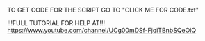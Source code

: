 TO GET CODE FOR THE SCRIPT GO TO "CLICK ME FOR CODE.txt"

!!!FULL TUTORIAL FOR HELP AT!!!
https://www.youtube.com/channel/UCg00mDSf-FjqiTBnbSQeOiQ
